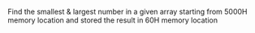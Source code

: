 Find the smallest & largest number in a given array starting from 5000H memory location and stored the result in 60H memory location
